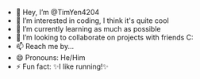 - 👋 Hey, I’m @TimYen4204
- 👀 I’m interested in coding, I think it's quite cool
- 🌱 I’m currently learning as much as possible
- 💞️ I’m looking to collaborate on projects with friends C:
- 📫 Reach me by...
- 😄 Pronouns: He/Him
- ⚡ Fun fact: ✨I like running!✨
